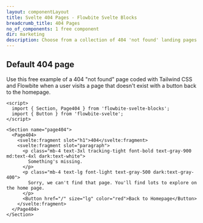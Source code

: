 ```yaml
---
layout: componentLayout
title: Svelte 404 Pages - Flowbite Svelte Blocks
breadcrumb_title: 404 Pages
no_of_components: 1 free component
dir: marketing
description: Choose from a collection of 404 'not found' landing pages coded with Tailwind CSS to show your website visitors when a page is unavailable or doesn't exist.
---
```


## Default 404 page
Use this free example of a 404 "not found" page coded with Tailwind CSS and Flowbite when a user
visits a page that doesn't exist with a button back to the homepage.


```svelte example
<script>
  import { Section, Page404 } from 'flowbite-svelte-blocks';
  import { Button } from 'flowbite-svelte';
</script>

<Section name="page404">
  <Page404>
    <svelte:fragment slot="h1">404</svelte:fragment>
    <svelte:fragment slot="paragraph">
      <p class="mb-4 text-3xl tracking-tight font-bold text-gray-900 md:text-4xl dark:text-white">
        Something's missing.
      </p>
      <p class="mb-4 text-lg font-light text-gray-500 dark:text-gray-400">
        Sorry, we can't find that page. You'll find lots to explore on the home page.
      </p>
      <Button href="/" size="lg" color="red">Back to Homepage</Button>
    </svelte:fragment>
  </Page404>
</Section>
```
